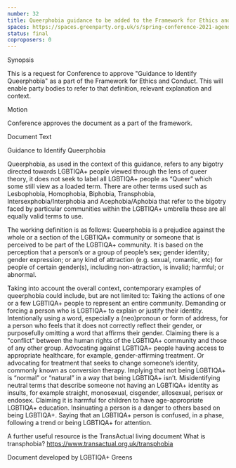```yaml
---
number: 32
title: Queerphobia guidance to be added to the Framework for Ethics and Conduct
spaces: https://spaces.greenparty.org.uk/s/spring-conference-2021-agenda-forum2/?contentId=78491
status: final
coproposers: 0
---
```

Synopsis


This is a request for Conference to approve "Guidance to Identify Queerphobia" as a part of the Framework for Ethics and Conduct. This will enable party bodies to refer to that definition, relevant explanation and context.


Motion


Conference approves the document as a part of the framework.


Document Text


Guidance to Identify Queerphobia


Queerphobia, as used in the context of this guidance, refers to any bigotry directed towards LGBTIQA+ people viewed through the lens of queer theory, it does not seek to label all LGBTIQA+ people as “Queer” which some still view as a loaded term. There are other terms used such as Lesbophobia, Homophobia, Biphobia, Transphobia, Intersexphobia/Interphobia and Acephobia/Aphobia that refer to the bigotry faced by particular communities within the LGBTIQA+ umbrella these are all equally valid terms to use.


The working definition is as follows:
Queerphobia is a prejudice against the whole or a section of the LGBTIQA+ community or someone that is perceived to be part of the LGBTIQA+ community. It is based on the perception that a person’s or a group of people’s sex; gender identity; gender expression; or any kind of attraction (e.g. sexual, romantic, etc) for people of certain gender(s), including non-attraction, is invalid; harmful; or abnormal.


Taking into account the overall context, contemporary examples of queerphobia could include, but are not limited to:
Taking the actions of one or a few LGBTIQA+ people to represent an entire community.
Demanding or forcing a person who is LGBTIQA+ to explain or justify their identity.
Intentionally using a word, especially a (neo)pronoun or form of address, for a person who feels that it does not correctly reflect their gender, or purposefully omitting a word that affirms their gender.
Claiming there is a "conflict" between the human rights of the LGBTIQA+ community and those of any other group.
Advocating against LGBTIQA+ people having access to appropriate healthcare, for example, gender-affirming treatment. Or advocating for treatment that seeks to change someone’s identity, commonly known as conversion therapy.
Implying that not being LGBTIQA+ is “normal” or “natural” in a way that being LGBTIQA+ isn’t.
Misidentifying neutral terms that describe someone not having an LGBTIQA+ identity as insults, for example straight, monosexual, cisgender, allosexual, perisex or endosex.
Claiming it is harmful for children to have age-appropriate LGBTIQA+ education.
Insinuating a person is a danger to others based on being LGBTIQA+.
Saying that an LGBTIQA+ person is confused, in a phase, following a trend or being LGBTIQA+ for attention.


A further useful resource is the TransActual living document What is transphobia?
https://www.transactual.org.uk/transphobia


Document developed by LGBTIQA+ Greens
